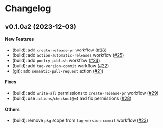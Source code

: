 # Changelog

## v0.1.0a2 (2023-12-03)

#### New Features

* (build): add `create-release-pr` workflow ([#26](https://github.com/eonu/feud/issues/26))
* (build): add `action-automatic-releases` workflow ([#25](https://github.com/eonu/feud/issues/25))
* (build): add `poetry-publish` workflow ([#24](https://github.com/eonu/feud/issues/24))
* (build): add `tag-version-commit` workflow ([#22](https://github.com/eonu/feud/issues/22))
* (git): add `semantic-pull-request` action ([#21](https://github.com/eonu/feud/issues/21))
#### Fixes

* (build): add `write-all` permissions to `create-release-pr` workflow ([#29](https://github.com/eonu/feud/issues/29))
* (build): use `actions/checkout@v4` and fix permissions ([#28](https://github.com/eonu/feud/issues/28))
#### Others

* (build): remove `pkg` scope from `tag-version-commit` workflow ([#23](https://github.com/eonu/feud/issues/23))
